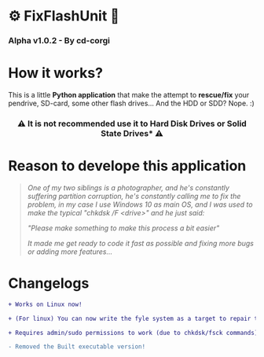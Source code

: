 # ⚙ FixFlashUnit 🔨

### Alpha v1.0.2 - By cd-corgi

# How it works?

This is a little **Python application** that make the attempt to **rescue/fix** your pendrive, SD-card, some other flash drives... And the HDD or SDD? Nope. :) 

<center>

### **⚠ It is not recommended use it to Hard Disk Drives or Solid State Drives\* ⚠**

</center>

# Reason to develope this application

> *One of my two siblings is a photographer, and he's constantly suffering partition corruption,*
> *he's constantly calling me to fix the problem, in my case I use Windows 10 as main OS, and I was used to make the typical "chkdsk /F \<drive>" and he just said:*
> 
> *"Please make something to make this process a bit easier"*
> 
> *It made me get ready to code it fast as possible and fixing more bugs or adding more features...*

# Changelogs

``` diff
+ Works on Linux now!

+ (For linux) You can now write the fyle system as a target to repair the drive...

+ Requires admin/sudo permissions to work (due to chkdsk/fsck commands)

- Removed the Built executable version!
```
